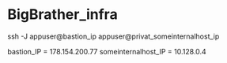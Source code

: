 # BigBrather_infra

ssh -J appuser@bastion_ip appuser@privat_someinternalhost_ip

bastion_IP = 178.154.200.77
someinternalhost_IP = 10.128.0.4